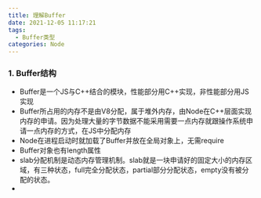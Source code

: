 ```yaml
---
title: 理解Buffer
date: 2021-12-05 11:17:21
tags: 
  - Buffer类型
categories: Node
---
```

### 1. Buffer结构
- Buffer是一个JS与C++结合的模块，性能部分用C++实现，非性能部分用JS实现
- Buffer所占用的内存不是由V8分配，属于堆外内存，由Node在C++层面实现内存的申请。因为处理大量的字节数据不能采用需要一点内存就跟操作系统申请一点内存的方式，在JS中分配内存
- Node在进程启动时就加载了Buffer并放在全局对象上，无需require
- Buffer对象也有length属性
- slab分配机制是动态内存管理机制。slab就是一块申请好的固定大小的内存区域，有三种状态，full完全分配状态，partial部分分配状态，empty没有被分配的状态。
- 